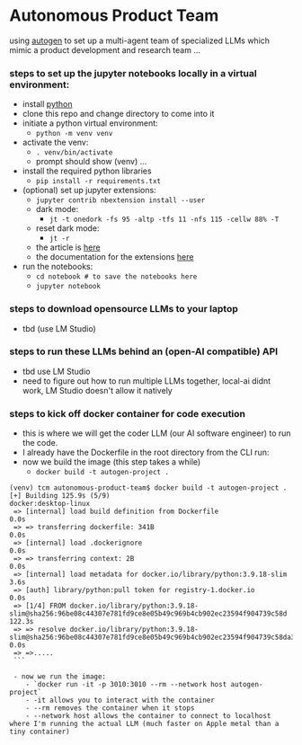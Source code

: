 # Autonomous Product Team
using [autogen](https://microsoft.github.io/autogen) to set up a multi-agent team of specialized LLMs which mimic a product development and research team ...


### steps to set up the jupyter notebooks locally in a virtual environment:


- install [python](https://www.python.org/downloads/)
- clone this repo and change directory to come into it
- initiate a python virtual environment:
	- `python -m venv venv`
- activate the venv:
	- `. venv/bin/activate`
	- prompt should show (venv) ...
- install the required python libraries
	- `pip install -r requirements.txt`
- (optional) set up jupyter extensions:
	- `jupyter contrib nbextension install --user`
	- dark mode:
		- `jt -t onedork -fs 95 -altp -tfs 11 -nfs 115 -cellw 88% -T`
	- reset dark mode:
		- `jt -r`
	- the article is [here](https://towardsdatascience.com/supercharging-jupyter-notebooks-e22f5ad7ca18)
	- the documentation for the extensions [here](https://jupyter-contrib-nbextensions.readthedocs.io/en/latest/)
- run the notebooks:
	- `cd notebook # to save the notebooks here`
	- `jupyter notebook`


### steps to download opensource LLMs to your laptop

- tbd (use LM Studio)

### steps to run these LLMs behind an (open-AI compatible) API

- tbd use LM Studio
- need to figure out how to run multiple LLMs together, local-ai didnt work, LM Studio doesn't allow it natively

### steps to kick off docker container for code execution

- this is where we will get the coder LLM (our AI software engineer) to run the code.
- I already have the Dockerfile in the root directory from the CLI run:
- now we build the image (this step takes a while)
	- `docker build -t autogen-project .`
````
(venv) tcm autonomous-product-team$ docker build -t autogen-project .
[+] Building 125.9s (5/9)                                                                               docker:desktop-linux
 => [internal] load build definition from Dockerfile                                                                    0.0s
 => => transferring dockerfile: 341B                                                                                    0.0s
 => [internal] load .dockerignore                                                                                       0.0s
 => => transferring context: 2B                                                                                         0.0s
 => [internal] load metadata for docker.io/library/python:3.9.18-slim                                                   3.6s
 => [auth] library/python:pull token for registry-1.docker.io                                                           0.0s
 => [1/4] FROM docker.io/library/python:3.9.18-slim@sha256:96be08c44307e781fd9ce8e05b49c969b4cb902ec23594f904739c58d  122.3s
 => => resolve docker.io/library/python:3.9.18-slim@sha256:96be08c44307e781fd9ce8e05b49c969b4cb902ec23594f904739c58da3  0.0s
 => =>.....
 ```

 - now we run the image:
 	- `docker run -it -p 3010:3010 --rm --network host autogen-project`
 	- -it allows you to interact with the container
 	- --rm removes the container when it stops
 	- --network host allows the container to connect to localhost where I'm running the actual LLM (much faster on Apple metal than a tiny container)

